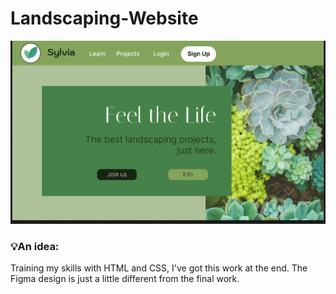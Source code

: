 # Landscaping-Website


<img src="./Landscaping Website/Landscaping Website@2x.png">


### 💡An idea:

Training my skills with HTML and CSS, I've got this work at the end. The Figma design is just a little different from the final work.